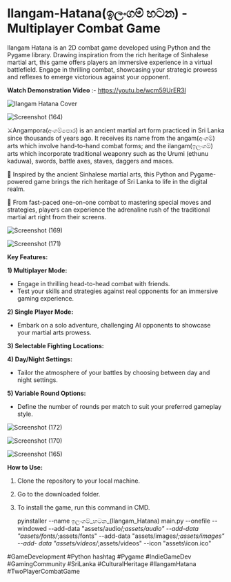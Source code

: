 # Ilangam-Hatana(ඉලංගම් හටන) - Multiplayer Combat Game

Ilangam Hatana is an 2D combat game developed using Python and the Pygame library. Drawing inspiration from the rich heritage of Sinhalese martial art, this game offers players an immersive experience in a virtual battlefield. Engage in thrilling combat, showcasing your strategic prowess and reflexes to emerge victorious against your opponent.

**Watch Demonstration Video** :- https://youtu.be/wcm59UrER3I



![Ilangam Hatana Cover](https://github.com/Aksal00/Ilangam-Hatana----Multiplayer-Combat-Game/assets/110421821/f9608809-3d7d-4bf9-b206-64d8d16a3da7)

![Screenshot (164)](https://github.com/Aksal00/Ilangam-Hatana----Multiplayer-Combat-Game/assets/110421821/0a96832c-e237-4917-b866-01930bcc6b66)

⚔️Angampora(අංගම්පොර) is an ancient martial art form practiced in Sri Lanka since thousands of years ago. It receives its name from the angam(අංගම්) arts which involve hand-to-hand combat forms; and the ilangam(ඉලංගම්) arts which incorporate traditional weaponry such as the Urumi (ethunu kaduwa), swords, battle axes, staves, daggers and maces.

🥋 Inspired by the ancient Sinhalese martial arts, this Python and Pygame-powered game brings the rich heritage of Sri Lanka to life in the digital realm.

🚀 From fast-paced one-on-one combat to mastering special moves and strategies, players can experience the adrenaline rush of the traditional martial art right from their screens.

![Screenshot (169)](https://github.com/Aksal00/Ilangam-Hatana----Multiplayer-Combat-Game/assets/110421821/1e94a32f-c692-4c54-b100-e94987fe4b20)

![Screenshot (171)](https://github.com/Aksal00/Ilangam-Hatana----Multiplayer-Combat-Game/assets/110421821/7d8e1764-84a1-4629-b140-06c4f8851d79)

**Key Features:**

**1) Multiplayer Mode:**

- Engage in thrilling head-to-head combat with friends.
- Test your skills and strategies against real opponents for an immersive gaming experience.

**2) Single Player Mode:**

- Embark on a solo adventure, challenging AI opponents to showcase your martial arts prowess.

**3) Selectable Fighting Locations:**

**4) Day/Night Settings:**

- Tailor the atmosphere of your battles by choosing between day and night settings.

**5) Variable Round Options:**

- Define the number of rounds per match to suit your preferred gameplay style.

![Screenshot (172)](https://github.com/Aksal00/Ilangam-Hatana----Multiplayer-Combat-Game/assets/110421821/ecef7a25-03d6-435d-9349-d4e24520babc)

![Screenshot (170)](https://github.com/Aksal00/Ilangam-Hatana----Multiplayer-Combat-Game/assets/110421821/14d2b779-baa8-487d-a75f-30fa46c74437)

![Screenshot (165)](https://github.com/Aksal00/Ilangam-Hatana----Multiplayer-Combat-Game/assets/110421821/03433a10-08e1-4f48-b720-446490680b18)

**How to Use:**
1. Clone the repository to your local machine.
2. Go to the downloaded folder.
3. To install the game, run this command in CMD. 

    pyinstaller --name ඉලංගම්_හටන_(Ilangam_Hatana) main.py --onefile --windowed --add-data "assets/audio/*;assets/audio" --add-data "assets/fonts/*;assets/fonts" --add-data "assets/images/*;assets/images" --add-     data "assets/videos/*;assets/videos" --icon "assets\icon.ico"


#GameDevelopment #Python hashtag #Pygame #IndieGameDev #GamingCommunity #SriLanka #CulturalHeritage #IlangamHatana #TwoPlayerCombatGame
